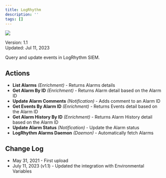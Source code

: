 ```yaml
---
title: LogRhythm
description: ''
tags: []
---
```


![](/img/platform-services/automation-service/app-central/logos/logrhythm.png)

Version: 1.1  
Updated: Jul 11, 2023

Query and update events in LogRhythm SIEM.

## Actions

* **List Alarms** *(Enrichment)* - Returns Alarms details
* **Get Alarm By ID** *(Enrichment)* - Returns Alarm detail based on the Alarm ID
* **Update Alarm Comments** *(Notification)* - Adds comment to an Alarm ID
* **Get Events By Alarm ID** *(Enrichment)* - Returns Events detail based on the Alarm ID
* **Get Alarm History By ID** *(Enrichment)* - Returns Alarm History detail based on the Alarm ID
* **Update Alarm Status** *(Notification)* - Update the Alarm status
* **LogRhythm Alarms Daemon** *(Daemon)* - Automatically fetch Alarms

## Change Log

* May 31, 2021 - First upload
* July 11, 2023 (v1.1) - Updated the integration with Environmental Variables
